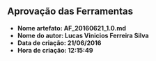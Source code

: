 ﻿Aprovação das Ferramentas 
------
* **Nome artefato: AF_20160621_1.0.md**
* **Nome do autor: Lucas Vinicios Ferreira Silva**
* **Data de criação: 21/06/2016**
* **Hora de criação: 12:15:49**

